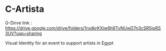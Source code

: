 # C-Artista
G-Dirve link : https://drive.google.com/drive/folders/1rxdkrKXiw6h9TvNUwD7n3cSR5jpRS3UV?usp=sharing


Visual Identity for an event to support artists in Egypt
